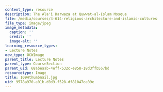 ```yaml
---
content_type: resource
description: The Ala'i Darwaza at Quwwat-al-Islam Mosque
file: /media/courses/4-614-religious-architecture-and-islamic-cultures-fall-2002/9578a970a01bd0d9f528df81047ca09e_1094thumbnail.jpg
file_type: image/jpeg
image_metadata:
  caption: ''
  credit: ''
  image-alt: ''
learning_resource_types:
- Lecture Notes
ocw_type: OCWImage
parent_title: Lecture Notes
parent_type: CourseSection
parent_uid: 68abeaab-4eff-532c-e858-18d3ffb567bd
resourcetype: Image
title: 1094thumbnail.jpg
uid: 9578a970-a01b-d0d9-f528-df81047ca09e
---
```

